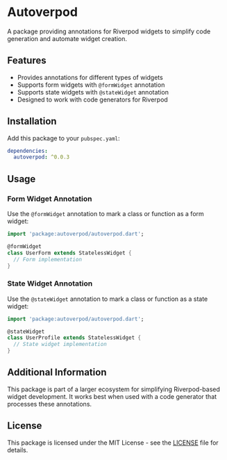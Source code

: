<!-- 
This README describes the package. If you publish this package to pub.dev,
this README's contents appear on the landing page for your package.

For information about how to write a good package README, see the guide for
[writing package pages](https://dart.dev/tools/pub/writing-package-pages). 

For general information about developing packages, see the Dart guide for
[creating packages](https://dart.dev/guides/libraries/create-packages)
and the Flutter guide for
[developing packages and plugins](https://flutter.dev/to/develop-packages). 
-->

# Autoverpod

A package providing annotations for Riverpod widgets to simplify code generation and automate widget creation.

## Features

- Provides annotations for different types of widgets
- Supports form widgets with `@formWidget` annotation
- Supports state widgets with `@stateWidget` annotation
- Designed to work with code generators for Riverpod

## Installation

Add this package to your `pubspec.yaml`:

```yaml
dependencies:
  autoverpod: ^0.0.3
```

## Usage

### Form Widget Annotation

Use the `@formWidget` annotation to mark a class or function as a form widget:

```dart
import 'package:autoverpod/autoverpod.dart';

@formWidget
class UserForm extends StatelessWidget {
  // Form implementation
}
```

### State Widget Annotation

Use the `@stateWidget` annotation to mark a class or function as a state widget:

```dart
import 'package:autoverpod/autoverpod.dart';

@stateWidget
class UserProfile extends StatelessWidget {
  // State widget implementation
}
```

## Additional Information

This package is part of a larger ecosystem for simplifying Riverpod-based widget development. It works best when used with a code generator that processes these annotations.

## License

This package is licensed under the MIT License - see the [LICENSE](LICENSE) file for details.
